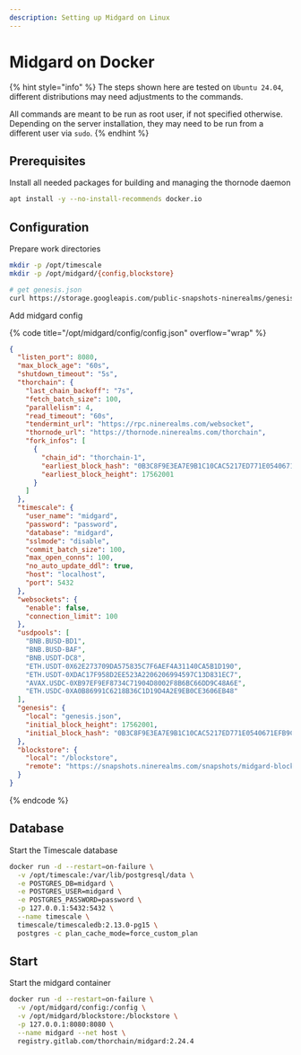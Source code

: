 ```yaml
---
description: Setting up Midgard on Linux
---
```


# Midgard on Docker

{% hint style="info" %}
The steps shown here are tested on `Ubuntu 24.04`, different distributions may need adjustments to the commands.

All commands are meant to be run as root user, if not specified otherwise. Depending on the server installation, they may need to be run from a different user via `sudo`.
{% endhint %}

## Prerequisites

Install all needed packages for building and managing the thornode daemon

```sh
apt install -y --no-install-recommends docker.io
```

## Configuration

Prepare work directories

```sh
mkdir -p /opt/timescale
mkdir -p /opt/midgard/{config,blockstore}

# get genesis.json
curl https://storage.googleapis.com/public-snapshots-ninerealms/genesis/17562000.json -o /opt/midgard/config/genesis.json
```

Add midgard config

{% code title="/opt/midgard/config/config.json" overflow="wrap" %}

```json
{
  "listen_port": 8080,
  "max_block_age": "60s",
  "shutdown_timeout": "5s",
  "thorchain": {
    "last_chain_backoff": "7s",
    "fetch_batch_size": 100,
    "parallelism": 4,
    "read_timeout": "60s",
    "tendermint_url": "https://rpc.ninerealms.com/websocket",
    "thornode_url": "https://thornode.ninerealms.com/thorchain",
    "fork_infos": [
      {
        "chain_id": "thorchain-1",
        "earliest_block_hash": "0B3C8F9E3EA7E9B1C10CAC5217ED771E0540671EFB9C5315BF01167266BCBEDF",
        "earliest_block_height": 17562001
      }
    ]
  },
  "timescale": {
    "user_name": "midgard",
    "password": "password",
    "database": "midgard",
    "sslmode": "disable",
    "commit_batch_size": 100,
    "max_open_conns": 100,
    "no_auto_update_ddl": true,
    "host": "localhost",
    "port": 5432
  },
  "websockets": {
    "enable": false,
    "connection_limit": 100
  },
  "usdpools": [
    "BNB.BUSD-BD1",
    "BNB.BUSD-BAF",
    "BNB.USDT-DC8",
    "ETH.USDT-0X62E273709DA575835C7F6AEF4A31140CA5B1D190",
    "ETH.USDT-0XDAC17F958D2EE523A2206206994597C13D831EC7",
    "AVAX.USDC-0XB97EF9EF8734C71904D8002F8B6BC66DD9C48A6E",
    "ETH.USDC-0XA0B86991C6218B36C1D19D4A2E9EB0CE3606EB48"
  ],
  "genesis": {
    "local": "genesis.json",
    "initial_block_height": 17562001,
    "initial_block_hash": "0B3C8F9E3EA7E9B1C10CAC5217ED771E0540671EFB9C5315BF01167266BCBEDF"
  },
  "blockstore": {
    "local": "/blockstore",
    "remote": "https://snapshots.ninerealms.com/snapshots/midgard-blockstore/"
  }
}
```

{% endcode %}

## Database

Start the Timescale database

```sh
docker run -d --restart=on-failure \
  -v /opt/timescale:/var/lib/postgresql/data \
  -e POSTGRES_DB=midgard \
  -e POSTGRES_USER=midgard \
  -e POSTGRES_PASSWORD=password \
  -p 127.0.0.1:5432:5432 \
  --name timescale \
  timescale/timescaledb:2.13.0-pg15 \
  postgres -c plan_cache_mode=force_custom_plan
```

## Start

Start the midgard container

```sh
docker run -d --restart=on-failure \
  -v /opt/midgard/config:/config \
  -v /opt/midgard/blockstore:/blockstore \
  -p 127.0.0.1:8080:8080 \
  --name midgard --net host \
  registry.gitlab.com/thorchain/midgard:2.24.4
```
